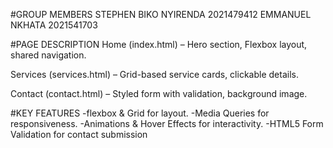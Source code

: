 #GROUP MEMBERS
STEPHEN BIKO NYIRENDA 2021479412
EMMANUEL NKHATA 2021541703

#PAGE DESCRIPTION
Home (index.html) – Hero section, Flexbox layout, shared navigation.

Services (services.html) – Grid-based service cards, clickable details.

Contact (contact.html) – Styled form with validation, background image.

#KEY FEATURES
 -flexbox & Grid for layout.
 -Media Queries for responsiveness.
 -Animations & Hover Effects for interactivity.
 -HTML5 Form Validation for contact submission
